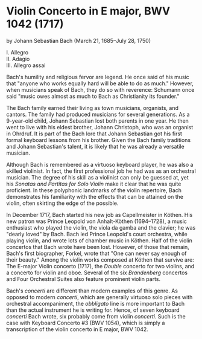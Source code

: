 # Violin Concerto in E major, BWV 1042 (1717)
by Johann Sebastian Bach (March 21, 1685&ndash;July 28, 1750)

I. Allegro  
II. Adagio  
III. Allegro assai  

Bach's humility and religious fervor are legend. He once said of his music that "anyone who works equally hard will be able to do as much." However, when musicians speak of Bach, they do so with reverence: Schumann once said "music owes almost as much to Bach as Christianity its founder."

The Bach family earned their living as town musicians, organists, and cantors. The family had produced musicians for several generations. As a 9-year-old child, Johann Sebastian lost both parents in one year. He then went to live with his eldest brother, Johann Christoph, who was an organist in Ohrdruf. It is part of the Bach lore that Johann Sebastian got his first formal keyboard lessons from his brother. Given the Bach family traditions and Johann Sebastian's talent, it is likely that he was already a versatile musician.

Although Bach is remembered as a virtuoso keyboard player, he was also a skilled violinist. In fact, the first professional job he had was as an orchestral musician. The degree of his skill as a violinist can only be guessed at, yet his *Sonatas and Partitas for Solo Violin* make it clear that he was quite proficient. In these polyphonic landmarks of the violin repertoire, Bach demonstrates his familiarity with the effects that can be attained on the violin, often skirting the edge of the possible.

In December 1717, Bach started his new job as Capellmeister in K&ouml;then. His new patron was Prince Leopold von Anhalt-K&ouml;then (1694&ndash;1728), a music enthusiast who played the violin, the viola da gamba and the clavier; he was "dearly loved" by Bach. Bach led Prince Leopold's court orchestra, while playing violin, and wrote lots of chamber music in K&ouml;then. Half of the violin concertos that Bach wrote have been lost. However, of those that remain, Bach's first biographer, Forkel, wrote that "One can never say enough of their beauty." Among the violin works composed at K&ouml;then that survive are: The E-major Violin concerto (1717), the *Double* concerto for two violins, and a concerto for violin and oboe. Several of the six *Brandenberg* concertos and Four Orchestral Suites also feature prominent violin parts.

Bach's *concerti* are different than modern examples of this genre. As opposed to modern *concerti*, which are generally virtuoso solo pieces with orchestral accompaniment, the *obbligato* line is more important to Bach than the actual instrument he is writing for. Hence, of seven keyboard *concerti* Bach wrote, six probably come from violin *concerti*. Such is the case with Keyboard Concerto #3 (BWV 1054), which is simply a transcription of the violin concerto in E major, BWV 1042.


